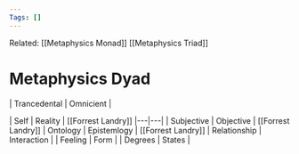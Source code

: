 ```yaml
---
Tags: []
---
```

Related: [[Metaphysics Monad]] [[Metaphysics Triad]]
# Metaphysics Dyad
| Trancedental | Omnicient |

| Self | Reality | [[Forrest Landry]]
|---|---|
| Subjective | Objective | [[Forrest Landry]]
| Ontology | Epistemlogy | [[Forrest Landry]]
| Relationship | Interaction | 
| Feeling | Form |
| Degrees | States |